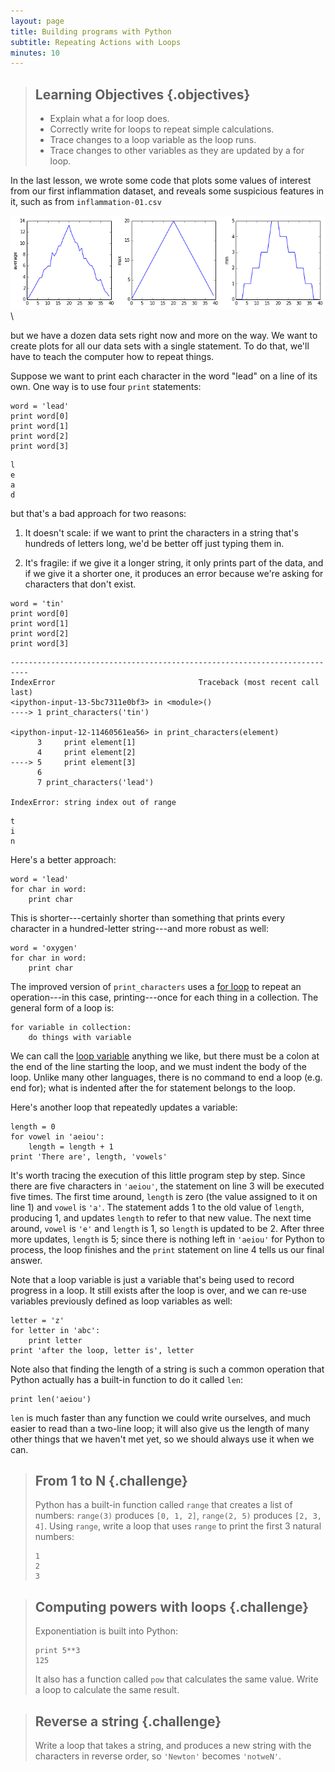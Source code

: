 ```yaml
---
layout: page
title: Building programs with Python
subtitle: Repeating Actions with Loops
minutes: 10
---
```

> ## Learning Objectives {.objectives}
>
> *   Explain what a for loop does.
> *   Correctly write for loops to repeat simple calculations.
> *   Trace changes to a loop variable as the loop runs.
> *   Trace changes to other variables as they are updated by a for loop.

In the last lesson,
we wrote some code that plots some values of interest from our first inflammation dataset,
and reveals some suspicious features in it, such as from `inflammation-01.csv`

![Analysis of inflammation-01.csv](04-loop_files/novice/python/04-loop_2_0.png)\

but we have a dozen data sets right now and more on the way.
We want to create plots for all our data sets with a single statement.
To do that, we'll have to teach the computer how to repeat things.


Suppose we want to print each character in the word "lead" on a line of its own.
One way is to use four `print` statements:

~~~ {.python}
word = 'lead'
print word[0]
print word[1]
print word[2]
print word[3]

~~~
~~~ {.output}
l
e
a
d
~~~

but that's a bad approach for two reasons:

1.  It doesn't scale:
    if we want to print the characters in a string that's hundreds of letters long,
    we'd be better off just typing them in.

1.  It's fragile:
    if we give it a longer string,
    it only prints part of the data,
    and if we give it a shorter one,
    it produces an error because we're asking for characters that don't exist.

~~~ {.python}
word = 'tin'
print word[0]
print word[1]
print word[2]
print word[3]

~~~
~~~ {.error}
--------------------------------------------------------------------------
IndexError                                Traceback (most recent call last)
<ipython-input-13-5bc7311e0bf3> in <module>()
----> 1 print_characters('tin')

<ipython-input-12-11460561ea56> in print_characters(element)
      3     print element[1]
      4     print element[2]
----> 5     print element[3]
      6
      7 print_characters('lead')

IndexError: string index out of range
~~~
~~~ {.output}
t
i
n
~~~

Here's a better approach:

~~~ {.python}
word = 'lead'
for char in word:
    print char

~~~

This is shorter---certainly shorter than something that prints every character in a hundred-letter string---and
more robust as well:

~~~ {.python}
word = 'oxygen'
for char in word:
    print char
~~~

The improved version of `print_characters` uses a [for loop](../../reference.html#for-loop)
to repeat an operation---in this case, printing---once for each thing in a collection.
The general form of a loop is:

~~~ {.python}
for variable in collection:
    do things with variable
~~~

We can call the [loop variable](../../reference.html#loop-variable) anything we like,
but there must be a colon at the end of the line starting the loop,
and we must indent the body of the loop. Unlike many other languages, there is no
command to end a loop (e.g. end for); what is indented after the for statement belongs to the loop.

Here's another loop that repeatedly updates a variable:

~~~ {.python}
length = 0
for vowel in 'aeiou':
    length = length + 1
print 'There are', length, 'vowels'
~~~

It's worth tracing the execution of this little program step by step.
Since there are five characters in `'aeiou'`,
the statement on line 3 will be executed five times.
The first time around,
`length` is zero (the value assigned to it on line 1)
and `vowel` is `'a'`.
The statement adds 1 to the old value of `length`,
producing 1,
and updates `length` to refer to that new value.
The next time around,
`vowel` is `'e'` and `length` is 1,
so `length` is updated to be 2.
After three more updates,
`length` is 5;
since there is nothing left in `'aeiou'` for Python to process,
the loop finishes
and the `print` statement on line 4 tells us our final answer.

Note that a loop variable is just a variable that's being used to record progress in a loop.
It still exists after the loop is over,
and we can re-use variables previously defined as loop variables as well:

~~~ {.python}
letter = 'z'
for letter in 'abc':
    print letter
print 'after the loop, letter is', letter
~~~

Note also that finding the length of a string is such a common operation
that Python actually has a built-in function to do it called `len`:

~~~ {.python}
print len('aeiou')
~~~

`len` is much faster than any function we could write ourselves,
and much easier to read than a two-line loop;
it will also give us the length of many other things that we haven't met yet,
so we should always use it when we can.


> ## From 1 to N {.challenge}
>
> Python has a built-in function called `range` that creates a list of numbers:
> `range(3)` produces `[0, 1, 2]`, `range(2, 5)` produces `[2, 3, 4]`.
> Using `range`,
> write a loop that uses `range` to print the first 3 natural numbers:
>
> ~~~ {.python}
> 1
> 2
> 3
> ~~~

> ## Computing powers with loops {.challenge}
>
> Exponentiation is built into Python:
>
>~~~ {.python}
> print 5**3
> 125
> ~~~
>
> It also has a function called `pow` that calculates the same value.
> Write a loop to calculate the same result.

> ## Reverse a string {.challenge}
>
> Write a loop that takes a string,
> and produces a new string with the characters in reverse order,
> so `'Newton'` becomes `'notweN'`.
